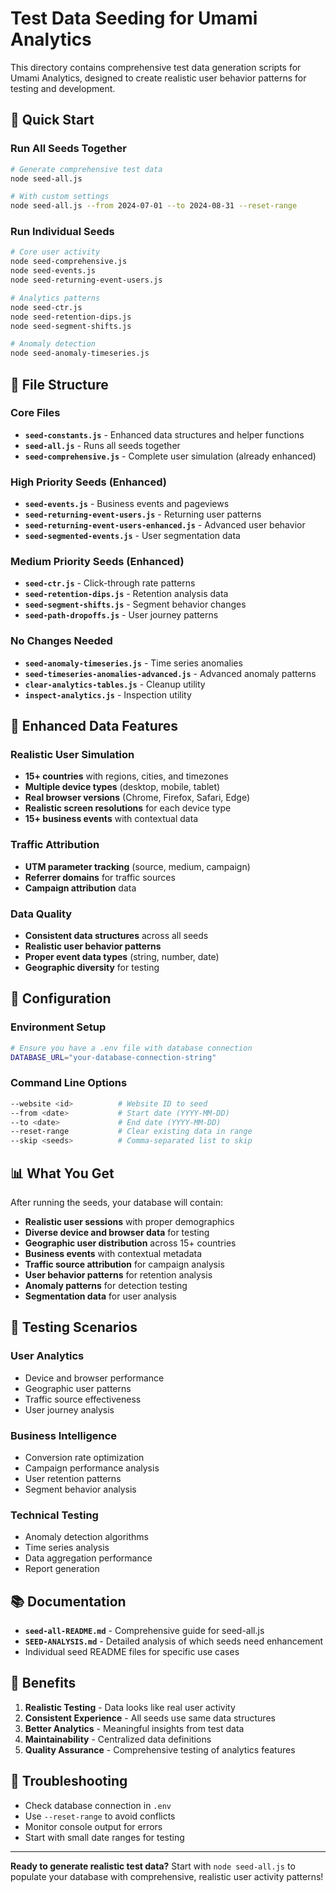 # Test Data Seeding for Umami Analytics

This directory contains comprehensive test data generation scripts for Umami Analytics, designed to create realistic user behavior patterns for testing and development.

## 🚀 Quick Start

### Run All Seeds Together
```bash
# Generate comprehensive test data
node seed-all.js

# With custom settings
node seed-all.js --from 2024-07-01 --to 2024-08-31 --reset-range
```

### Run Individual Seeds
```bash
# Core user activity
node seed-comprehensive.js
node seed-events.js
node seed-returning-event-users.js

# Analytics patterns
node seed-ctr.js
node seed-retention-dips.js
node seed-segment-shifts.js

# Anomaly detection
node seed-anomaly-timeseries.js
```

## 📁 File Structure

### Core Files
- **`seed-constants.js`** - Enhanced data structures and helper functions
- **`seed-all.js`** - Runs all seeds together
- **`seed-comprehensive.js`** - Complete user simulation (already enhanced)

### High Priority Seeds (Enhanced)
- **`seed-events.js`** - Business events and pageviews
- **`seed-returning-event-users.js`** - Returning user patterns
- **`seed-returning-event-users-enhanced.js`** - Advanced user behavior
- **`seed-segmented-events.js`** - User segmentation data

### Medium Priority Seeds (Enhanced)
- **`seed-ctr.js`** - Click-through rate patterns
- **`seed-retention-dips.js`** - Retention analysis data
- **`seed-segment-shifts.js`** - Segment behavior changes
- **`seed-path-dropoffs.js`** - User journey patterns

### No Changes Needed
- **`seed-anomaly-timeseries.js`** - Time series anomalies
- **`seed-timeseries-anomalies-advanced.js`** - Advanced anomaly patterns
- **`clear-analytics-tables.js`** - Cleanup utility
- **`inspect-analytics.js`** - Inspection utility

## 🎯 Enhanced Data Features

### Realistic User Simulation
- **15+ countries** with regions, cities, and timezones
- **Multiple device types** (desktop, mobile, tablet)
- **Real browser versions** (Chrome, Firefox, Safari, Edge)
- **Realistic screen resolutions** for each device type
- **15+ business events** with contextual data

### Traffic Attribution
- **UTM parameter tracking** (source, medium, campaign)
- **Referrer domains** for traffic sources
- **Campaign attribution** data

### Data Quality
- **Consistent data structures** across all seeds
- **Realistic user behavior patterns**
- **Proper event data types** (string, number, date)
- **Geographic diversity** for testing

## 🔧 Configuration

### Environment Setup
```bash
# Ensure you have a .env file with database connection
DATABASE_URL="your-database-connection-string"
```

### Command Line Options
```bash
--website <id>          # Website ID to seed
--from <date>           # Start date (YYYY-MM-DD)
--to <date>             # End date (YYYY-MM-DD)
--reset-range           # Clear existing data in range
--skip <seeds>          # Comma-separated list to skip
```

## 📊 What You Get

After running the seeds, your database will contain:

- **Realistic user sessions** with proper demographics
- **Diverse device and browser data** for testing
- **Geographic user distribution** across 15+ countries
- **Business events** with contextual metadata
- **Traffic source attribution** for campaign analysis
- **User behavior patterns** for retention analysis
- **Anomaly patterns** for detection testing
- **Segmentation data** for user analysis

## 🧪 Testing Scenarios

### User Analytics
- Device and browser performance
- Geographic user patterns
- Traffic source effectiveness
- User journey analysis

### Business Intelligence
- Conversion rate optimization
- Campaign performance analysis
- User retention patterns
- Segment behavior analysis

### Technical Testing
- Anomaly detection algorithms
- Time series analysis
- Data aggregation performance
- Report generation

## 📚 Documentation

- **`seed-all-README.md`** - Comprehensive guide for seed-all.js
- **`SEED-ANALYSIS.md`** - Detailed analysis of which seeds need enhancement
- Individual seed README files for specific use cases

## 🎉 Benefits

1. **Realistic Testing** - Data looks like real user activity
2. **Consistent Experience** - All seeds use same data structures
3. **Better Analytics** - Meaningful insights from test data
4. **Maintainability** - Centralized data definitions
5. **Quality Assurance** - Comprehensive testing of analytics features

## 🚨 Troubleshooting

- Check database connection in `.env`
- Use `--reset-range` to avoid conflicts
- Monitor console output for errors
- Start with small date ranges for testing

---

**Ready to generate realistic test data?** Start with `node seed-all.js` to populate your database with comprehensive, realistic user activity patterns!
